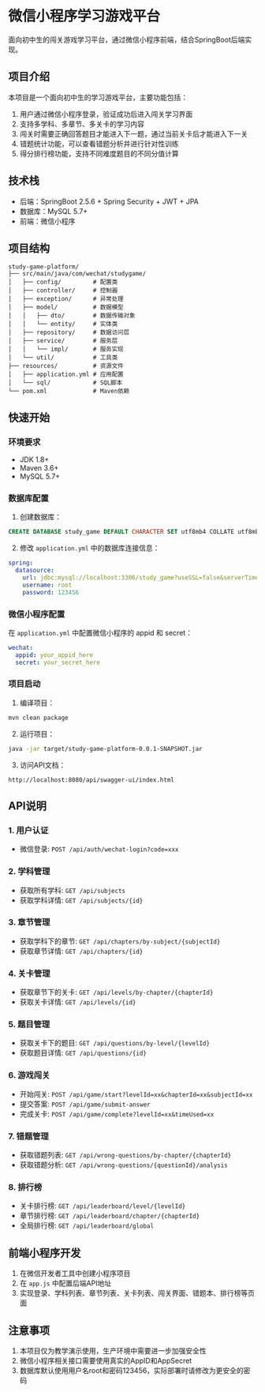 # 微信小程序学习游戏平台

面向初中生的闯关游戏学习平台，通过微信小程序前端，结合SpringBoot后端实现。

## 项目介绍

本项目是一个面向初中生的学习游戏平台，主要功能包括：

1. 用户通过微信小程序登录，验证成功后进入闯关学习界面
2. 支持多学科、多章节、多关卡的学习内容
3. 闯关时需要正确回答题目才能进入下一题，通过当前关卡后才能进入下一关
4. 错题统计功能，可以查看错题分析并进行针对性训练
5. 得分排行榜功能，支持不同难度题目的不同分值计算

## 技术栈

- 后端：SpringBoot 2.5.6 + Spring Security + JWT + JPA
- 数据库：MySQL 5.7+
- 前端：微信小程序

## 项目结构

```
study-game-platform/
├── src/main/java/com/wechat/studygame/
│   ├── config/         # 配置类
│   ├── controller/     # 控制器
│   ├── exception/      # 异常处理
│   ├── model/          # 数据模型
│   │   ├── dto/        # 数据传输对象
│   │   └── entity/     # 实体类
│   ├── repository/     # 数据访问层
│   ├── service/        # 服务层
│   │   └── impl/       # 服务实现
│   └── util/           # 工具类
├── resources/          # 资源文件
│   ├── application.yml # 应用配置
│   └── sql/            # SQL脚本
└── pom.xml             # Maven依赖
```

## 快速开始

### 环境要求

- JDK 1.8+
- Maven 3.6+
- MySQL 5.7+

### 数据库配置

1. 创建数据库：

```sql
CREATE DATABASE study_game DEFAULT CHARACTER SET utf8mb4 COLLATE utf8mb4_general_ci;
```

2. 修改 `application.yml` 中的数据库连接信息：

```yaml
spring:
  datasource:
    url: jdbc:mysql://localhost:3306/study_game?useSSL=false&serverTimezone=Asia/Shanghai&characterEncoding=utf-8
    username: root
    password: 123456
```

### 微信小程序配置

在 `application.yml` 中配置微信小程序的 appid 和 secret：

```yaml
wechat:
  appid: your_appid_here
  secret: your_secret_here
```

### 项目启动

1. 编译项目：

```bash
mvn clean package
```

2. 运行项目：

```bash
java -jar target/study-game-platform-0.0.1-SNAPSHOT.jar
```

3. 访问API文档：

```
http://localhost:8080/api/swagger-ui/index.html
```

## API说明

### 1. 用户认证

- 微信登录: `POST /api/auth/wechat-login?code=xxx`

### 2. 学科管理

- 获取所有学科: `GET /api/subjects`
- 获取学科详情: `GET /api/subjects/{id}`

### 3. 章节管理

- 获取学科下的章节: `GET /api/chapters/by-subject/{subjectId}`
- 获取章节详情: `GET /api/chapters/{id}`

### 4. 关卡管理

- 获取章节下的关卡: `GET /api/levels/by-chapter/{chapterId}`
- 获取关卡详情: `GET /api/levels/{id}`

### 5. 题目管理

- 获取关卡下的题目: `GET /api/questions/by-level/{levelId}`
- 获取题目详情: `GET /api/questions/{id}`

### 6. 游戏闯关

- 开始闯关: `POST /api/game/start?levelId=xx&chapterId=xx&subjectId=xx`
- 提交答案: `POST /api/game/submit-answer`
- 完成关卡: `POST /api/game/complete?levelId=xx&timeUsed=xx`

### 7. 错题管理

- 获取错题列表: `GET /api/wrong-questions/by-chapter/{chapterId}`
- 获取错题分析: `GET /api/wrong-questions/{questionId}/analysis`

### 8. 排行榜

- 关卡排行榜: `GET /api/leaderboard/level/{levelId}`
- 章节排行榜: `GET /api/leaderboard/chapter/{chapterId}`
- 全局排行榜: `GET /api/leaderboard/global`

## 前端小程序开发

1. 在微信开发者工具中创建小程序项目
2. 在 `app.js` 中配置后端API地址
3. 实现登录、学科列表、章节列表、关卡列表、闯关界面、错题本、排行榜等页面

## 注意事项

1. 本项目仅为教学演示使用，生产环境中需要进一步加强安全性
2. 微信小程序相关接口需要使用真实的AppID和AppSecret
3. 数据库默认使用用户名root和密码123456，实际部署时请修改为更安全的密码
